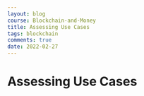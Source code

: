 ```yaml
---
layout: blog
course: Blockchain-and-Money
title: Assessing Use Cases
tags: blockchain
comments: true
date: 2022-02-27
---
```


# Assessing Use Cases


